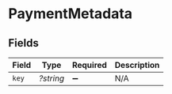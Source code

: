 # PaymentMetadata


## Fields

| Field              | Type               | Required           | Description        |
| ------------------ | ------------------ | ------------------ | ------------------ |
| `key`              | *?string*          | :heavy_minus_sign: | N/A                |